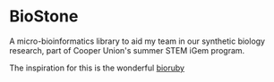 # BioStone
A micro-bioinformatics library to aid my team in our synthetic biology research, part of Cooper Union's summer STEM iGem program.

The inspiration for this is the wonderful [bioruby](http://bioruby.org/)
